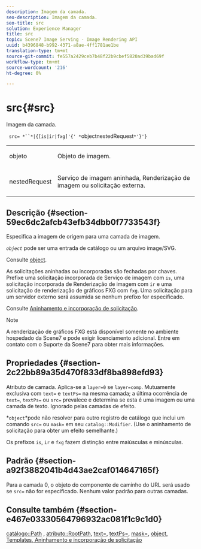 ```yaml
---
description: Imagem da camada.
seo-description: Imagem da camada.
seo-title: src
solution: Experience Manager
title: src
topic: Scene7 Image Serving - Image Rendering API
uuid: b4396848-b992-4371-a8ae-4ff1781ae1be
translation-type: tm+mt
source-git-commit: fe557a2429ceb7b48f22b9cbef5820ad39bad69f
workflow-type: tm+mt
source-wordcount: '216'
ht-degree: 0%

---
```



# src{#src}

Imagem da camada.

` src= *``*|{[is|ir|fxg]'{' *`objectnestedRequest`*'}'}`

<table id="simpletable_59104309B8284B21ABCE7DC95BF5A273"> 
 <tr class="strow"> 
  <td class="stentry"> <p> <span class="varname"> objeto  </span> </p> </td> 
  <td class="stentry"> <p>Objeto de imagem. </p> </td> 
 </tr> 
 <tr class="strow"> 
  <td class="stentry"> <p> <span class="varname"> nestedRequest  </span> </p> </td> 
  <td class="stentry"> <p>Serviço de imagem aninhada, Renderização de imagem ou solicitação externa. </p> </td> 
 </tr> 
</table>

## Descrição {#section-59ec6dc2afcb43efb34dbb0f7733543f}

Especifica a imagem de origem para uma camada de imagem.

*`object`* pode ser uma entrada de catálogo ou um arquivo image/SVG.

Consulte [object](../../../../../is-api/http-ref/image-serving-api-ref/c-http-protocol-reference/c-data-types/r-object.md#reference-2591bd24548d462782c68d138ef795a0).

As solicitações aninhadas ou incorporadas são fechadas por chaves. Prefixe uma solicitação incorporada de Serviço de imagem com `is`, uma solicitação incorporada de Renderização de imagem com `ir` e uma solicitação de renderização de gráficos FXG com `fxg`. Uma solicitação para um servidor externo será assumida se nenhum prefixo for especificado.

Consulte [Aninhamento e incorporação de solicitação](../../../../../is-api/http-ref/image-serving-api-ref/c-http-protocol-reference/c-syntax-and-features/r-request-nesting-and-embedding.md#reference-38ec66d4062046589e16c39bf1c6049b).

>[!NOTE]
>
>A renderização de gráficos FXG está disponível somente no ambiente hospedado da Scene7 e pode exigir licenciamento adicional. Entre em contato com o Suporte da Scene7 para obter mais informações.

## Propriedades {#section-2c22bb89a35d470f833df8ba898efd93}

Atributo de camada. Aplica-se a `layer=0` se `layer=comp`. Mutuamente exclusiva com `text=` e `textPs=` na mesma camada; a última ocorrência de `text=`, `textPs=` ou `src=` prevalece e determina se esta é uma imagem ou uma camada de texto. Ignorado pelas camadas de efeito.

*`object`*pode não resolver para outro registro de catálogo que inclui um comando `src=` ou `mask=` em seu `catalog::Modifier`. (Use o aninhamento de solicitação para obter um efeito semelhante.)

Os prefixos `is`, `ir` e `fxg` fazem distinção entre maiúsculas e minúsculas.

## Padrão {#section-a92f3882041b4d43ae2caf014647165f}

Para a camada 0, o objeto do componente de caminho do URL será usado se `src=` não for especificado. Nenhum valor padrão para outras camadas.

## Consulte também {#section-e467e03330564796932ac081f1c9c1d0}

[catálogo::Path](/help/aem-is-ir-api/is-api/image-catalog/image-serving-api-ref/c-image-catalog-reference/c-image-svg-data-reference/c-image-data-reference/r-path-cat.md) ,  [atributo::RootPath](../../../../../is-api/image-catalog/image-serving-api-ref/c-image-catalog-reference/c-attributes-reference/r-rootpath.md#reference-17d57e5967be403b8408fa7214017494),  [text=](../../../../../is-api/http-ref/image-serving-api-ref/c-http-protocol-reference/c-command-reference/r-text.md#reference-84634052e48548539a1ef63cbe41f22f),  [textPs=](../../../../../is-api/http-ref/image-serving-api-ref/c-http-protocol-reference/c-command-reference/r-textps.md#reference-4209a2a6169f44278da2647cfb0cd767),  [mask=](../../../../../is-api/http-ref/image-serving-api-ref/c-http-protocol-reference/c-command-reference/r-mask.md#reference-922254e027404fb890b850e2723ee06e),  [ ](../../../../../is-api/http-ref/image-serving-api-ref/c-http-protocol-reference/c-data-types/r-object.md#reference-2591bd24548d462782c68d138ef795a0)  [ ](../../../../../is-api/http-ref/image-serving-api-ref/c-http-protocol-reference/c-templates/c-templates.md#concept-3cd2d2adae0e41b2979b9640244d4d3e)  [object, Templates, Aninhamento e incorporação de solicitação](../../../../../is-api/http-ref/image-serving-api-ref/c-http-protocol-reference/c-syntax-and-features/r-request-nesting-and-embedding.md#reference-38ec66d4062046589e16c39bf1c6049b)
